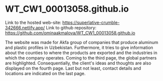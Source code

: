 # WT_CW1_00013058.github.io

Link to the hosted web-site: 
https://superlative-crumble-342666.netlify.app/
Link to github repository:  
https://github.com/ominaakmalova/WT_CW1_00013058.github.io

The website was made for Akfa group of companies that produce aluminum and plastic profiles in Uzbekistan. Furthermore, it tries to give information about the counties to where the products are exported and the industries in which the company operates. Coming to the third page, the global partners are highlighted. Consequentially, the client's ideas and thoughts are also displayed on the fourth page. Last but not least, contact details and locations are indicated on the last page.
